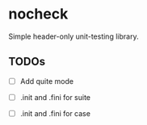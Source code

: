 # nocheck

Simple header-only unit-testing library.

## TODOs

 - [ ] Add quite mode
 - [ ] .init and .fini for suite
 - [ ] .init and .fini for case

